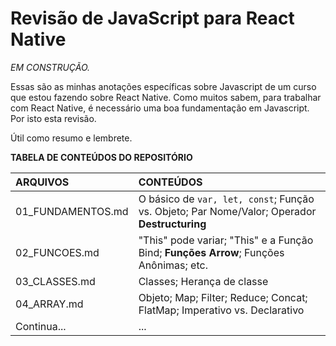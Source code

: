 # Revisão de JavaScript para React Native


*EM CONSTRUÇÃO.*

Essas são as minhas anotações específicas sobre Javascript de um curso que estou fazendo sobre React Native. Como muitos sabem, para trabalhar com React Native, é necessário uma boa fundamentação em Javascript. Por isto esta revisão.

Útil como resumo e lembrete.

**TABELA DE CONTEÚDOS DO REPOSITÓRIO**

ARQUIVOS | CONTEÚDOS
:-------- | :----------
01_FUNDAMENTOS.md | O básico de ```var, let, const```; Função vs. Objeto; Par Nome/Valor; Operador **Destructuring**
02_FUNCOES.md | "This" pode variar; "This" e a Função Bind; **Funções Arrow**; Funções Anônimas; etc.
03_CLASSES.md | Classes; Herança de classe
04_ARRAY.md | Objeto; Map; Filter; Reduce; Concat; FlatMap; Imperativo vs. Declarativo
Continua... | ...


